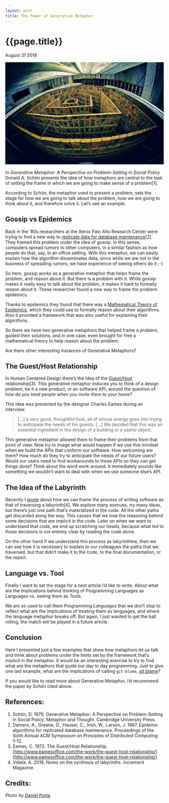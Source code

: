 ```yaml
---
layout: post
title: The Power of Generative Metaphor
---
```

<meta name="twitter:card" content="summary_large_image">
<meta name="twitter:site" content="@old_sound">
<meta name="twitter:creator" content="@old_sound">
<meta name="twitter:title" content="The Power of Generative Metaphor">
<meta name="twitter:description" content="How metaphors condition problem setting.">
<meta name="twitter:image" content="http://alvaro-videla.com/images/generative_metaphor.jpeg">

# {{page.title}}

<span class="meta">August 31 2018</span>

![alt text](/images/generative_metaphor.jpeg)

In _Generative Metaphor: A Perspective on Problem-Setting in Social Policy_ Donald A. Schön presents the idea of how metaphors are central to the task of setting the frame in which we are going to make sense of a problem[1].

According to Schön, the metaphor used to present a problem, sets the stage for how we are going to talk about the problem, how we are going to think about it, and therefore solve it. Let’s see an example.

## Gossip vs Epidemics ##

Back in the ’80s researchers at the Xerox Palo Alto Research Center were trying to find a new way to [replicate data for database maintenance](https://www.cis.upenn.edu/~bcpierce/courses/dd/papers/demers-epidemic.pdf)[2]. They framed this problem under the idea of gossip. In this sense, computers spread rumors to other computers, in a similar fashion as how people do that, say, in an office setting. With this metaphor, we can easily explain how the algorithm disseminates data, since while we are not in the business of spreading rumors, we have experience of seeing others do it ;-)

So here, gossip works as a generative metaphor that helps frame the problem, and reason about it. But there is a problem with it. While gossip makes it really easy to talk about the problem, it makes it hard to formally reason about it. These researcher found a new way to frame the problem: epidemics.

Thanks to epidemics they found that there was a [Mathematical Theory of Epidemics](https://www.amazon.com/Mathematical-Theory-Epidemics-Norman-Bailey/dp/0852641133), which they could use to formally reason about their algorithms. Also it provided a framework that was also useful for explaining their algorithms.

So there we have two generative metaphors that helped frame a problem, guided their solutions, and in one case, even brought for free a mathematical theory to help reason about the problem.

Are there other interesting instances of Generative Metaphors?

## The Guest/Host Relationship ##

In Human Centered Design there’s the idea of the [Guest/Host](http://www.eamesoffice.com/the-work/the-guest-host-relationship/) relationship[3]. This generative metaphor induces you to think of a design problem, be it a new product, or an software API, around the question of _how do you treat people when you invite them to your home_?

This idea was presented by the designer Charles Eames during an interview:

>[…] a very good, thoughtful host, all of whose energy goes into trying to anticipate the needs of his guests. […] We decided that this was an essential ingredient in the design of a building or a useful object.

This generative metaphor allowed them to frame their problems from that point of view. Now try to image what would happen if we use this mindset when we build the APIs that conform our software. How welcoming are them? How much do they try to anticipate the needs of our future users? Would our users need to find workarounds to these APIs so they can get things done? Think about the word work-around. It immediately sounds like something we wouldn’t want to deal with when we use someone else’s API.

## The Idea of the Labyrinth ##

Recently I [wrote](https://increment.com/documentation/notes-on-the-synthesis-of-labyrinths/) about how we can frame the process of writing software as that of traversing a labyrinth[4]. We explore many avenues, try many ideas, but there’s just one path that’s materialized in the code. All the other paths get discarded along the way. This causes that we lose the reasoning behind some decisions that are implicit in the code. Later on when we want to understand that code, we end up scratching our heads, because what led to those decisions is not entirely clear by reading the code alone.

On the other hand if we understand this process as labyrinthine, then we can see how it is necessary to explain to our colleagues the paths that we traversed, but that didn’t make it to the code, to the final documentation, or the report.

## Language vs. Tool ##

Finally I want to set the stage for a next article I’d like to write. About what are the implications behind thinking of Programming Languages as Languages vs. seeing them as _Tools_.

We are so used to call them Programming _Languages_ that we don’t stop to reflect what are the implications of treating them as languages, and where the language metaphor breaks off. But again, I just wanted to get the ball rolling, the match will be played in a future article.

## Conclusion ##

Here I presented just a few examples that show how metaphors let us talk and think about problems under the limits set by the framework that’s implicit in the metaphor. It would be an interesting exercise to try to find what are the metaphors that guide our day to day programming. Just to give one last example, what are the implications of calling `git-blame`, [git blame](https://twitter.com/Una/status/911767625864286208)?

If you would like to read more about Generative Metaphor, I’d recommend the paper by Schön cited above.

## References: ##

1. Schön, D. 1979. Generative Metaphor: A Perspective on Problem-Setting in Social Policy. Metaphor and Thought. Cambridge University Press.
2. Demers, A., Greene, D., Hauser, C., Irish, W., Larson, J. 1987. Epidemic algorithms for replicated database maintenance. Proceedings of the Sixth Annual ACM Symposium on Principles of Distributed Computing: 1–12.
3. Eames, C. 1972. The Guest/Host Relationship. [http://www.eamesoffice.com/the-work/the-guest-host-relationship/](http://www.eamesoffice.com/the-work/the-guest-host-relationship/)
4. Videla. A. 2018. Notes on the synthesis of labyrinths. Increment Magazine.

## Credits: ##

Photo by [Daniel Porta](https://www.flickr.com/photos/flacoporta/)